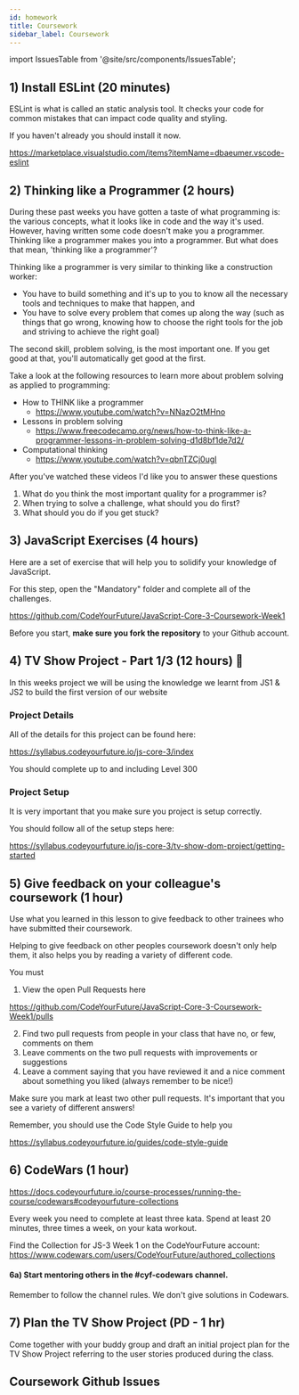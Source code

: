 ```yaml
---
id: homework
title: Coursework
sidebar_label: Coursework
---
```

import IssuesTable from '@site/src/components/IssuesTable';

<!--
## 1) Review Solutions for Last Weeks Coursework

Before starting this week, be sure to review the solutions for last weeks coursework

https://github.com/CodeYourFuture/JavaScript-Core-2-Coursework-Week3-Solution

Make sure you work out what you don't understand and spend some time considering how the code works.

In each of the folders you'll find a `solutions.md` file that will explain more of the solution to you. You should read each of them.

**Note**: This is a private repository. Please speak to your Teacher, Buddy or Class Coordinator to get access. You should ask them to invite your whole class.

-->

## 1) Install ESLint (20 minutes)

ESLint is what is called an static analysis tool. It checks your code for common mistakes that can impact code quality and styling.

If you haven't already you should install it now.

https://marketplace.visualstudio.com/items?itemName=dbaeumer.vscode-eslint

## 2) Thinking like a Programmer (2 hours)

During these past weeks you have gotten a taste of what programming is: the various concepts, what it looks like in code and the way it's used. However, having written some code doesn't make you a programmer. Thinking like a programmer makes you into a programmer. But what does that mean, 'thinking like a programmer'?

Thinking like a programmer is very similar to thinking like a construction worker:

- You have to build something and it's up to you to know all the necessary tools and techniques to make that happen, and
- You have to solve every problem that comes up along the way (such as things that go wrong, knowing how to choose the right tools for the job and striving to achieve the right goal)

The second skill, problem solving, is the most important one. If you get good at that, you'll automatically get good at the first.

Take a look at the following resources to learn more about problem solving as applied to programming:

- How to THINK like a programmer
  - https://www.youtube.com/watch?v=NNazO2tMHno
- Lessons in problem solving
  - https://www.freecodecamp.org/news/how-to-think-like-a-programmer-lessons-in-problem-solving-d1d8bf1de7d2/
- Computational thinking
  - https://www.youtube.com/watch?v=qbnTZCj0ugI

After you've watched these videos I'd like you to answer these questions

1. What do you think the most important quality for a programmer is?
2. When trying to solve a challenge, what should you do first?
3. What should you do if you get stuck?

## 3) JavaScript Exercises (4 hours)

Here are a set of exercise that will help you to solidify your knowledge of JavaScript.

For this step, open the "Mandatory" folder and complete all of the challenges.

https://github.com/CodeYourFuture/JavaScript-Core-3-Coursework-Week1

Before you start, **make sure you fork the repository** to your Github account.

## 4) TV Show Project - Part 1/3 (12 hours) 🔑

In this weeks project we will be using the knowledge we learnt from JS1 & JS2 to build the first version of our website

### Project Details

All of the details for this project can be found here:

https://syllabus.codeyourfuture.io/js-core-3/index

You should complete up to and including Level 300

### Project Setup

It is very important that you make sure you project is setup correctly.

You should follow all of the setup steps here:

https://syllabus.codeyourfuture.io/js-core-3/tv-show-dom-project/getting-started

## 5) Give feedback on your colleague's coursework (1 hour)

Use what you learned in this lesson to give feedback to other trainees who have submitted their coursework.

Helping to give feedback on other peoples coursework doesn't only help them, it also helps you by reading a variety of different code.

You must

1. View the open Pull Requests here

https://github.com/CodeYourFuture/JavaScript-Core-3-Coursework-Week1/pulls

2. Find two pull requests from people in your class that have no, or few, comments on them
3. Leave comments on the two pull requests with improvements or suggestions
4. Leave a comment saying that you have reviewed it and a nice comment about something you liked (always remember to be nice!)

Make sure you mark at least two other pull requests. It's important that you see a variety of different answers!

Remember, you should use the Code Style Guide to help you

https://syllabus.codeyourfuture.io/guides/code-style-guide

## 6) CodeWars (1 hour)

https://docs.codeyourfuture.io/course-processes/running-the-course/codewars#codeyourfuture-collections

Every week you need to complete at least three kata. Spend at least 20 minutes, three times a week, on your kata workout.

Find the Collection for JS-3 Week 1 on the CodeYourFuture account: https://www.codewars.com/users/CodeYourFuture/authored_collections

#### 6a) Start mentoring others in the #cyf-codewars channel.

Remember to follow the channel rules. We don't give solutions in Codewars.

## 7) Plan the TV Show Project (PD - 1 hr)

Come together with your buddy group and draft an initial project plan for the TV Show Project referring to the user stories produced during the class.

## Coursework Github Issues

<IssuesTable module="Module-JS3" week="week 1" />